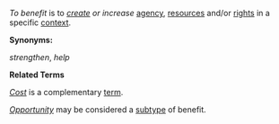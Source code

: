 *To benefit* is to *[create](https://github.com/gcassel/Modular-Organization-Terminology/blob/master/terms/create.md) or increase* [agency](https://github.com/gcassel/Modular-Organization-Terminology/blob/master/terms/agent.md), [resources](https://github.com/gcassel/Modular-Organization-Terminology/blob/master/terms/resource.md) and/or [rights](https://github.com/gcassel/Modular-Organization-Terminology/blob/master/terms/right.md) in a specific [context](https://github.com/gcassel/Modular-Organization-Terminology/blob/master/terms/context.md).

**Synonyms:** 

*strengthen*, *help*

**Related Terms**

*[Cost](https://github.com/gcassel/Modular-Organization-Terminology/blob/master/terms/cost.md)* is a complementary [term](https://github.com/gcassel/Modular-Organization-Terminology/blob/master/terms/term.md).

*[Opportunity](https://github.com/gcassel/Modular-Organization-Terminology/blob/master/terms/opportunity.md)* may be considered a [subtype](https://github.com/gcassel/Modular-Organization-Terminology/blob/master/terms/subtype.md) of benefit.
